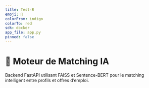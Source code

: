 ```yaml
---
title: Test-R
emoji: 🧠
colorFrom: indigo
colorTo: red
sdk: docker
app_file: app.py
pinned: false
---
```


# 🎯 Moteur de Matching IA
Backend FastAPI utilisant FAISS et Sentence-BERT pour le matching intelligent entre profils et offres d’emploi.